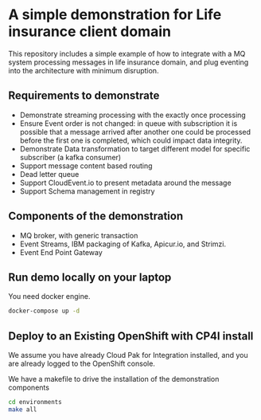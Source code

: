 # A simple demonstration for Life insurance client domain

This repository includes a simple example of how to integrate with a MQ system processing messages in life insurance domain, and plug eventing into the architecture with minimum disruption.

## Requirements to demonstrate

* Demonstrate streaming processing with the exactly once processing
* Ensure Event order is not changed: in queue with subscription it is possible that a message arrived after another one could be processed before the first one is completed, which could impact data integrity.
* Demonstrate Data transformation to target different model for specific subscriber (a kafka consumer)
* Support message content based routing
* Dead letter queue
* Support CloudEvent.io to present metadata around the message
* Support Schema management in registry

## Components of the demonstration

* MQ broker, with generic transaction
* Event Streams, IBM packaging of Kafka, Apicur.io, and Strimzi.
* Event End Point Gateway


## Run demo locally on your laptop

You need docker engine.

```sh
docker-compose up -d
```

## Deploy to an Existing OpenShift with CP4I install

We assume you have already Cloud Pak for Integration installed, and you are already logged to the OpenShift console.

We have a makefile to drive the installation of the demonstration components


```sh
cd environments
make all
```
